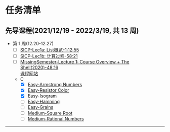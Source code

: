 # 任务清单

## 先导课程(2021/12/19 - 2022/3/19, 共 13 周)

- 第 1 周(12.20-12.27)
  - [ ] [SICP-Lec1a: List概览-1:12:55](https://www.bilibili.com/video/BV1Xx41117tr?p=1)
  - [ ] [SICP-Lec1b: 计算过程-58:21](https://www.bilibili.com/video/BV1Xx41117tr?p=2)
  - [ ] [MissingSemester-Lecture 1: Course Overview + The Shell(2020)-48:16](https://www.youtube.com/watch?v=Z56Jmr9Z34Q&list=PLyzOVJj3bHQuloKGG59rS43e29ro7I57J&index=1&t=378s)  
        [课程网站](https://missing.csail.mit.edu/2020/course-shell/)
  - C
    - [x] [Easy-Armstrong Numbers](https://exercism.org/tracks/c/exercises/armstrong-numbers)
    - [x] [Easy-Resistor Color](https://exercism.org/tracks/c/exercises/resistor-color)
    - [x] [Easy-Isogram](https://exercism.org/tracks/c/exercises/isogram)
    - [ ] [Easy-Hamming](https://exercism.org/tracks/c/exercises/hamming)
    - [ ] [Easy-Grains](https://exercism.org/tracks/c/exercises/grains)
    - [ ] [Medium-Square Root](https://exercism.org/tracks/c/exercises/square-root)
    - [ ] [Medium-Rational Numbers](https://exercism.org/tracks/c/exercises/rational-numbers)

---
